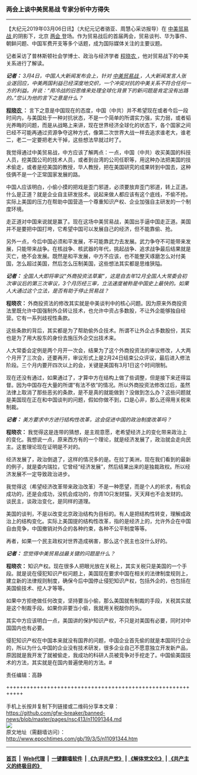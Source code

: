 ### 两会上谈中美贸易战 专家分析中方得失
------------------------

<p>
 【大纪元2019年03月06日讯】（大纪元记者骆亚、周慧心采访报导）在
 <a href="http://www.epochtimes.com/gb/tag/%E4%B8%AD%E7%BE%8E%E8%B4%B8%E6%98%93%E6%88%98.html">
  中美贸易战
 </a>
 的阴影下，北京
 <a href="http://www.epochtimes.com/gb/tag/%E4%B8%A4%E4%BC%9A.html">
  两会
 </a>
 登场。作为贸易战后的首届两会，贸易谈判、华为事件、朝鲜问题、中国军费开支等多个话题，成为国际媒体关注的主要议题。
</p>
<p class="p1">
 <span class="s1">
  记者采访了普林斯顿社会学博士、政治与经济学者
  <a href="http://www.epochtimes.com/gb/tag/%E7%A8%8B%E6%99%93%E5%86%9C.html">
   程晓农
  </a>
  ，他对贸易战下的中美关系进行了解读。
 </span>
</p>
<p class="p1">
 <em>
  <span class="s1">
   <strong>
    记者：
   </strong>
   3月4日，中国人大新闻发布会上，针对
   <a href="http://www.epochtimes.com/gb/tag/%E4%B8%AD%E7%BE%8E%E8%B4%B8%E6%98%93%E6%88%98.html">
    中美贸易战
   </a>
   ，人大新闻发言人张业遂回应，中美两国利益已经深度地交织，一个冲突对抗的中美关系不符合任何一方的利益。并说：“用冷战的旧思维来处理全球化背景下的新问题是肯定没有出路的。”您认为他的言下之意是什么？
  </span>
 </em>
</p>
<p class="p1">
 <span class="s1">
  <strong>
   <a href="http://www.epochtimes.com/gb/tag/%E7%A8%8B%E6%99%93%E5%86%9C.html">
    程晓农
   </a>
   ：
  </strong>
  言下之意是中国现在的态度，中国（中共）并不希望现在或者今后一段时间内，与美国处于一种对抗状态，不是一个简单的所谓实力强，实力弱，或者韬光养晦的问题，而是从战略上来讲，现在世界经济全球化的状态下，各个国家之间已经不可能再通过资源争夺这种方式，像第二次世界大战一样去追求谁老大，谁老二，老二一定要把老大干掉，这些想法早就过时了。
 </span>
</p>
<p class="p1">
 <span class="s1">
  我觉得通过中美贸易战，中方应该了解两点：一点，中国（中共）收买美国的科技人员，挖美国公司的技术人员，或者到台湾的公司任职等，用这种办法把美国的技术偷走，或者是挖美国的教授，华人教授，把在美国研究的成果转到中国去，这种伎俩不是一个正常国家发展的路。
 </span>
</p>
<p class="p1">
 <span class="s1">
  中国人应该明白，小偷小摸的把戏是歪门邪道，必须要放弃歪门邪道，转上正道。什么是正道？就是企业自主研发技术。说起来做人都应该有这个底线，不偷不抢。实际上美国的压力在帮助中国营造一个尊重知识产权、企业加强自主研发的一个制度环境。
 </span>
</p>
<p class="p1">
 <span class="s1">
  走正道对中国来说就是赢了。现在这场中美贸易战，美国出手逼中国走正道。美国并不是要把中国打垮，它希望中国可以发展自己的经济，但不能靠偷、抢。
 </span>
</p>
<p class="p1">
 <span class="s1">
  另外一点，今后中国必须和平发展，不可能靠武力去发展。武力争夺不可能带来发展，只能带来战争。在核战争、核武器的年代，挑起战争、追求战争最后结果就是灭亡，绝不会发展。既然是和平发展，中方不应该，也不能整天琢磨怎么对付美国，怎么超过美国，然后怎么压制美国，这些想法其实都是思维狭隘。
 </span>
</p>
<p class="p1">
 <em>
  <span class="s1">
   <strong>
    记者：
   </strong>
   全国人大即将审议“外商投资法草案”，这是自去年12月全国人大常委会初次审议后的第三次审议，3个月历经三审，立法速度被称是中国史上最快的。如果人大通过这个立法，是否有助于停止贸易战？
  </span>
 </em>
</p>
<p class="p1">
 <span class="s1">
  <strong>
   程晓农：
  </strong>
  外商投资法的修改其实就是中美谈判中的核心问题。因为原来外商投资法里既允许中国强制外企转让技术，也允许中资占多数股，不让外企能够独自经营。它有一系列歧视性条款。
 </span>
</p>
<p class="p1">
 <span class="s1">
  这些条款的背后，其实都是为了帮助偷外企技术。所谓不让外企占多数股份，其实也是为了用大股东的身份去施压外企交出技术来。
 </span>
</p>
<p class="p1">
 <span class="s1">
  人大常委会定例是两个月开一次会，结果为了这个外商投资法的审议修改，人大两个月开了三次会，还要再开，审议形式上是2月24日结束公众评议，最后进入修法阶段。三个月内要开四次以上的会，关键是美国有3月1日这个时间限制。
 </span>
</p>
<p class="p1">
 <span class="s1">
  现在还没有通过，如果通过了，才算中方在结构上做了些调整，但是接下来还得监督。因为中国存在大量的所谓“有法不依”的情况。所以外商投资法修改过后，虽然法律上取消了那些恶劣的条款，是不是真的就能做到？没做到怎么办？这些问题就是美国现在正在和中国谈判的问题，假如你做不到，口是心非，那么还得用关税来制裁。
 </span>
</p>
<p class="p1">
 <em>
  <span class="s1">
   <strong>
    记者：
   </strong>
   美方要求中方进行结构性改革，这会促进中国的政治制度改革吗？
  </span>
 </em>
</p>
<p class="p1">
 <span class="s1">
  <strong>
   程晓农：
  </strong>
  我觉得这是连带的猜想，是主观意愿，老希望经济上的变化带来政治上的变化。我想说一点，原来西方有的一个理论，就是经济发展了，政治就会走向民主。这套理论现在证明是不对的。
 </span>
</p>
<p class="p1">
 <span class="s1">
  经济发展了，政治倒退了，这样的情况多的是。在拉丁美洲，现在我们看到的最新的例子，就是委内瑞拉，它曾经“经济发展”，然后结果出来的是独裁政权。所以经济发展不一定导致政治进步。
 </span>
</p>
<p class="p1">
 <span class="s1">
  我觉得这（希望经济改革带来政治改革）不是一种愿望，而是个人的祈求，有机会成功的，还是会成功，没机会成功的，你弄10只发财猫，天天拜也不会发财的。谈民主，谈政治变化，是同样的道理。
 </span>
</p>
<p class="p1">
 <span class="s1">
  美国的谈判，不是以改变北京政治结构为目标的。有人是把结构性转变，理解成政治上的结构变化。实际上美国提的结构性改革，指的是经济上的，允许外企在中国自由竞争，中国撤销对外企的各种约束，各种不公平制度等等。
 </span>
</p>
<p class="p1">
 <span class="s1">
  再者，如果一个民主政权对世界造成祸害，那么这个民主也没什么好的。
 </span>
</p>
<p class="p1">
 <em>
  <span class="s1">
   <strong>
    记者：
   </strong>
   您觉得中美贸易战最关键的问题是什么？
  </span>
 </em>
</p>
<p class="p1">
 <span class="s1">
  <strong>
   程晓农：
  </strong>
  知识产权。现在很多人把眼光放在关税上，其实关税只是美国的一个手段。就是说在侵犯知识产权问题上，美国现在要求中国在相关的法律制度规则上，建立新的法律规则制度，确保今后中国停止侵犯知识产权，包括外企的，也包括在美国偷技术、挖人才等等。
 </span>
</p>
<p class="p1">
 <span class="s1">
  如果中方拒绝做任何改变，坚持要当小偷，那么美国就有制裁的手段，关税其实就是这个制裁手段。如果你非要当小偷，我就用关税敲你的头。
 </span>
</p>
<p class="p1">
 <span class="s1">
  其实中方应该明白一点，美国讲的保护知识产权，不只是对美国有必要，同时对中国国内也有必要。
 </span>
</p>
<p class="p1">
 <span class="s1">
  侵犯知识产权在中国本来就没有国界的问题，中国企业首先偷的就是本国同行企业的，所以为什么中国的企业没有技术研发，很多企业自己不愿意独立开发新产品，原因就是我开发了就被偷走，我成功的科研人员被竞争对手挖走了。中国偷美国技术的方法，其实就是在国内普遍使用的方法。#
 </span>
</p>
<p class="p1">
 责任编辑：高静
</p>

+++++++++++++++++++++++++++++++++++++++++++++++++++++++++++<br/><br/>
手机上长按并复制下列链接或二维码分享本文章：<br/>
https://github.com/gfw-breaker/banned-news/blob/master/pages/nsc413/n11091344.md <br/>
<a href='https://github.com/gfw-breaker/banned-news/blob/master/pages/nsc413/n11091344.md'><img src='https://github.com/gfw-breaker/banned-news/blob/master/pages/nsc413/n11091344.md.png'/></a> <br/>
原文地址（需翻墙访问）：http://www.epochtimes.com/gb/19/3/5/n11091344.htm


------------------------
#### [首页](https://github.com/gfw-breaker/banned-news/blob/master/README.md) &nbsp;|&nbsp; [Web代理](https://github.com/labour-camp/helloworld) &nbsp;|&nbsp; [一键翻墙软件](https://github.com/gfw-breaker/nogfw/blob/master/README.md) &nbsp;| [《九评共产党》](https://github.com/gfw-breaker/9ping.md/blob/master/README.md#九评之一评共产党是什么) | [《解体党文化》](https://github.com/gfw-breaker/jtdwh.md/blob/master/README.md) | [《共产主义的终极目的》](https://github.com/gfw-breaker/gczydzjmd.md/blob/master/README.md)


